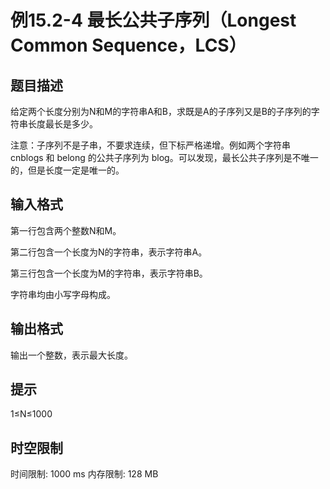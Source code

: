 # 例15.2-4 最长公共子序列（Longest Common Sequence，LCS）

## 题目描述

给定两个长度分别为N和M的字符串A和B，求既是A的子序列又是B的子序列的字符串长度最长是多少。

注意：子序列不是子串，不要求连续，但下标严格递增。例如两个字符串 cnblogs 和 belong 的公共子序列为 blog。可以发现，最长公共子序列是不唯一的，但是长度一定是唯一的。


## 输入格式

第一行包含两个整数N和M。

第二行包含一个长度为N的字符串，表示字符串A。

第三行包含一个长度为M的字符串，表示字符串B。

字符串均由小写字母构成。

## 输出格式

输出一个整数，表示最大长度。

## 提示

1≤N≤1000 

## 时空限制

时间限制: 1000 ms
内存限制: 128 MB
